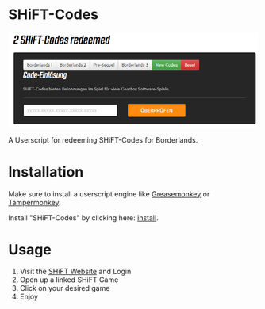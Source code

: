 # SHiFT-Codes
![Userscript Demo](/images/demo.png?raw=true "Demo")

A Userscript for redeeming SHiFT-Codes for Borderlands. 


# Installation

Make sure to install a userscript engine like [Greasemonkey](https://addons.mozilla.org/en-US/firefox/addon/greasemonkey/) or [Tampermonkey](https://chrome.google.com/webstore/detail/tampermonkey/dhdgffkkebhmkfjojejmpbldmpobfkfo).

Install "SHiFT-Codes" by clicking here: [install](https://raw.githubusercontent.com/supermopf/SHiFT-Codes/master/SHiFT-Codes.user.js).

# Usage

1. Visit the [SHiFT Website](https://shift.gearboxsoftware.com/rewards) and Login
2. Open up a linked SHiFT Game
3. Click on your desired game
4. Enjoy
